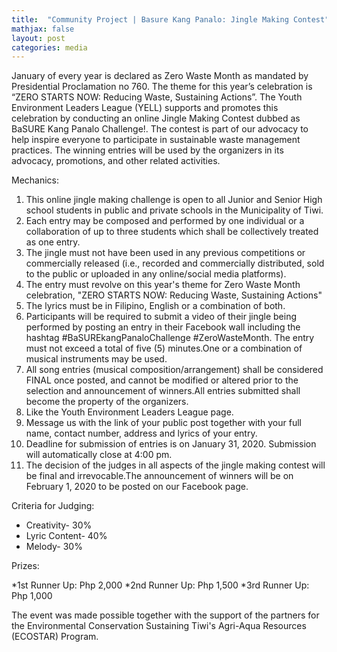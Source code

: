 ```yaml
---
title:  "Community Project | Basure Kang Panalo: Jingle Making Contest"
mathjax: false
layout: post
categories: media
---
```


January of every year is declared as Zero Waste Month as mandated by Presidential Proclamation no 760. The theme for this year’s celebration is “ZERO STARTS NOW: Reducing Waste, Sustaining Actions”. The Youth Environment Leaders League (YELL) supports and promotes this celebration by conducting an online Jingle Making Contest dubbed as BaSURE Kang Panalo Challenge!. The contest is part of our advocacy to help inspire everyone to participate in sustainable waste management practices. The winning entries will be used by the organizers in its advocacy, promotions, and other related activities.
  
Mechanics:
1. This online jingle making challenge is open to all Junior and Senior High school students in public and private schools in the Municipality of Tiwi.
2. Each entry may be composed and performed by one individual or a collaboration of up to three students which shall be collectively treated as one entry.
3. The jingle must not have been used in any previous competitions or commercially released (i.e., recorded and commercially distributed, sold to the public or uploaded in any online/social media platforms).
4. The entry must revolve on this year's theme for Zero Waste Month celebration, "ZERO STARTS NOW: Reducing Waste, Sustaining Actions"
5. The lyrics must be in Filipino, English or a combination of both.
6. Participants will be required to submit a video of their jingle being performed by posting an entry in their Facebook wall including the hashtag #BaSUREkangPanaloChallenge #ZeroWasteMonth. The entry must not exceed a total of five (5) minutes.One or a combination of musical instruments may be used.
7. All song entries (musical composition/arrangement) shall be considered FINAL once posted, and cannot be modified or altered prior to the selection and announcement of winners.All entries submitted shall become the property of the organizers.
8. Like the Youth Environment Leaders League page.
9. Message us with the link of your public post together with your full name, contact number, address and lyrics of your entry.
10. Deadline for submission of entries is on January 31, 2020. Submission will automatically close at 4:00 pm.
11. The decision of the judges in all aspects of the jingle making contest will be final and irrevocable.The announcement of winners will be on February 1, 2020 to be posted on our Facebook page. 

Criteria for Judging:
* Creativity- 30%
* Lyric Content- 40%
* Melody- 30%
    
Prizes:


  *1st Runner Up: Php 2,000
  *2nd Runner Up: Php 1,500
  *3rd Runner Up: Php 1,000

The event was made possible together with the support of the partners for the Environmental Conservation Sustaining Tiwi's Agri-Aqua Resources (ECOSTAR) Program.
